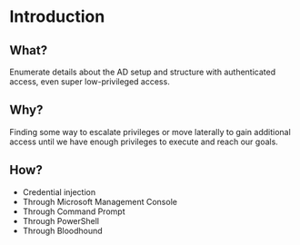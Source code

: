 # Introduction

## What?

Enumerate details about the AD setup and structure with authenticated access, even super low-privileged access. 

## Why?

Finding some way to escalate privileges or move laterally to gain additional access until we have enough privileges 
to execute and reach our goals.

## How?

* Credential injection
* Through Microsoft Management Console
* Through Command Prompt
* Through PowerShell
* Through Bloodhound
